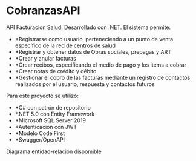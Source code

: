 # CobranzasAPI
API Facturacion Salud. Desarrollado con .NET. El sistema permite:
<ul>
    <li>*Registrarse como usuario, perteneciendo a un punto de venta específico de la red de centros de salud</li>
    <li>*Registrar y obtener datos de Obras sociales, prepagas y ART</li>
    <li>*Crear y anular facturas</li>
    <li>*Crear recibos, especificando el medio de pago y los items a cobrar</li>
    <li>*Crear notas de crédito y débito</li>
    <li>*Gestionar el cobro de las facturas mediante un registro de contactos realizados por el usuario, respuesta y contactos futuros</li>
</ul>

Para este proyecto se utilizó:



<ul>
    <li>*C# con patrón de repositorio
    </li>
   <li>*.NET 5.0 con Entity Framework 
   </li>
   <li>*Microsoft SQL Server 2019 
   </li>
   <li>*Autenticación con JWT 
    </li>
   <li>*Modelo Code First 
   </li>
   <li>*Swagger/OpenAPI</li>
</ul>

Diagrama entidad-relación dispomible
